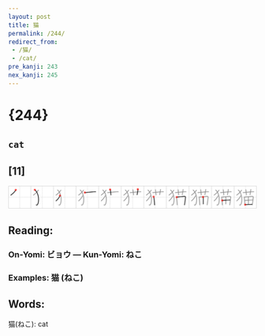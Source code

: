 ```yaml
---
layout: post
title: 猫
permalink: /244/
redirect_from:
 - /猫/
 - /cat/
pre_kanji: 243
nex_kanji: 245
---
```


# {244}

## `cat`

## [11]

<div class="stroke"><img src="../images/E78CAB.png" /></div>

## Reading:

### On-Yomi: ビョウ &mdash; Kun-Yomi: ねこ

### Examples: 猫 (ねこ)

## Words:

猫(ねこ): cat
